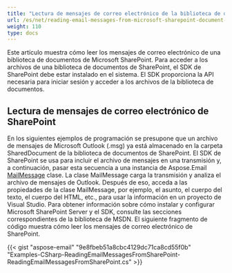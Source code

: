 ```yaml
---
title: "Lectura de mensajes de correo electrónico de la biblioteca de documentos de Microsoft SharePoint"
url: /es/net/reading-email-messages-from-microsoft-sharepoint-document-library/
weight: 110
type: docs
---
```



Este artículo muestra cómo leer los mensajes de correo electrónico de una biblioteca de documentos de Microsoft SharePoint. Para acceder a los archivos de una biblioteca de documentos de SharePoint, el SDK de SharePoint debe estar instalado en el sistema. El SDK proporciona la API necesaria para iniciar sesión y acceder a los archivos de la biblioteca de documentos.
## **Lectura de mensajes de correo electrónico de SharePoint**
En los siguientes ejemplos de programación se presupone que un archivo de mensajes de Microsoft Outlook (.msg) ya está almacenado en la carpeta SharedDocument de la biblioteca de documentos de SharePoint. El SDK de SharePoint se usa para incluir el archivo de mensajes en una transmisión y, a continuación, pasar esta secuencia a una instancia de Aspose.Email [MailMessage](http://www.aspose.com/api/net/email/aspose.email/mailmessage) clase. La clase MailMessage carga la transmisión y analiza el archivo de mensajes de Outlook. Después de eso, acceda a las propiedades de la clase MailMessage, por ejemplo, el asunto, el cuerpo del texto, el cuerpo del HTML, etc., para usar la información en un proyecto de Visual Studio. Para obtener información sobre cómo instalar y configurar Microsoft SharePoint Server y el SDK, consulte las secciones correspondientes de la biblioteca de MSDN. El siguiente fragmento de código muestra cómo leer los mensajes de correo electrónico de SharePoint.



{{< gist "aspose-email" "9e8fbeb51a8cbc4129dc71ca8cd55f0b" "Examples-CSharp-ReadingEmailMessagesFromSharePoint-ReadingEmailMessagesFromSharePoint.cs" >}}

